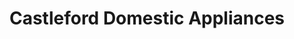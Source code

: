 ---
title: "Castleford Domestic Appliances"
url: /castleford/castleford-domestic-appliances/
shop: Haushaltsgeräte
---